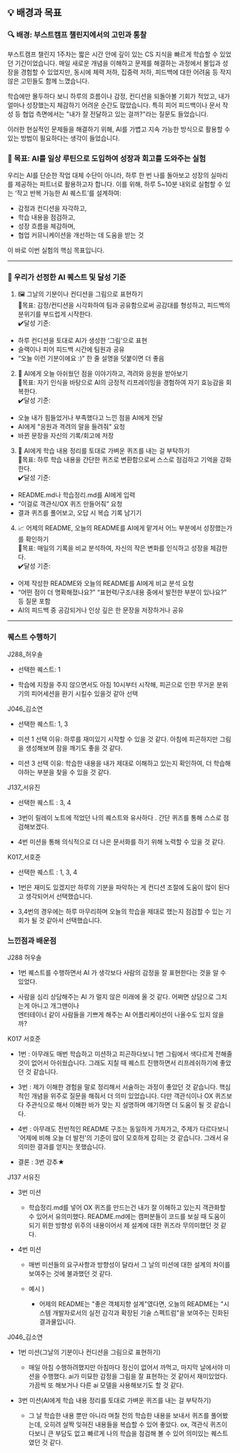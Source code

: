 💡 배경과 목표
---

### 🔍 배경: 부스트캠프 챌린지에서의 고민과 통찰

부스트캠프 챌린지 1주차는 짧은 시간 안에 깊이 있는 CS 지식을 빠르게 학습할 수 있었던 기간이었습니다. 매일 새로운 개념을 이해하고 문제를 해결하는 과정에서 몰입과 성장을 경험할 수 있었지만, 동시에 체력 저하, 집중력 저하, 피드백에 대한 어려움 등 작지 않은 고민들도 함께 느꼈습니다.

학습에만 몰두하다 보니 하루의 흐름이나 감정, 컨디션을 되돌아볼 기회가 적었고, 내가 얼마나 성장했는지 체감하기 어려운 순간도 많았습니다. 특히 피어 피드백이나 문서 작성 등 협업 측면에서는 "내가 잘 전달하고 있는 걸까?"라는 질문도 들었습니다.

이러한 현실적인 문제들을 해결하기 위해, AI를 가볍고 지속 가능한 방식으로 활용할 수 있는 방법이 필요하다는 생각이 들었습니다.

### 🎯 목표: AI를 일상 루틴으로 도입하여 성장과 회고를 도와주는 실험

우리는 AI를 단순한 작업 대체 수단이 아니라, 하루 한 번 나를 돌아보고 성장의 실마리를 제공하는 파트너로 활용하고자 합니다.
이를 위해, 하루 5~10분 내외로 실험할 수 있는 ‘작고 반복 가능한 AI 퀘스트’를 설계하여:

* 감정과 컨디션을 자각하고,
* 학습 내용을 점검하고,
* 성장 흐름을 체감하며,
* 협업 커뮤니케이션을 개선하는 데 도움을 받는 것

이 바로 이번 실험의 핵심 목표입니다.

---
### 📌 우리가 선정한 AI 퀘스트 및 달성 기준

1. 🖼 그날의 기분이나 컨디션을 그림으로 표현하기<br>
🔹목표: 감정/컨디션을 시각화하여 팀과 공유함으로써 공감대를 형성하고, 피드백의 분위기를 부드럽게 시작한다.<br>
✔️달성 기준:<br>
* 하루 컨디션을 토대로 AI가 생성한 ‘그림’으로 표현
* 슬랙이나 피어 피드백 시간에 팀원과 공유
* “오늘 이런 기분이에요 :)” 한 줄 설명을 덧붙이면 더 좋음

2. 💬 AI에게 오늘 아쉬웠던 점을 이야기하고, 격려와 응원을 받아보기<br>
🔹목표: 자기 인식을 바탕으로 AI의 긍정적 리프레이밍을 경험하여 자기 효능감을 회복한다.<br>
✔️달성 기준:<br>
* 오늘 내가 힘들었거나 부족했다고 느낀 점을 AI에게 전달
* AI에게 "응원과 격려의 말을 들려줘" 요청
* 바뀐 문장을 자신의 기록/회고에 저장

3. 🎯 AI에게 학습 내용 정리를 토대로 가벼운 퀴즈를 내는 걸 부탁하기<br>
🔹목표: 하루 학습 내용을 간단한 퀴즈로 변환함으로써 스스로 점검하고 기억을 강화한다.<br>
✔️달성 기준:<br>
* README.md나 학습정리.md를 AI에게 입력
* “이걸로 객관식/OX 퀴즈 만들어줘” 요청
* 결과 퀴즈를 풀어보고, 오답 시 복습 기록 남기기

4. 📈 어제의 README, 오늘의 README를 AI에게 맡겨서 어느 부분에서 성장했는가를 확인하기<br>
🔹목표: 매일의 기록을 비교 분석하여, 자신의 작은 변화를 인식하고 성장을 체감한다.<br>
✔️달성 기준:<br>
* 어제 작성한 README와 오늘의 README를 AI에게 비교 분석 요청
* “어떤 점이 더 명확해졌나요?” “표현력/구조/내용 중에서 발전한 부분이 있나요?” 등 질문 포함
* AI의 피드백 중 공감되거나 인상 깊은 한 문장을 저장하거나 공유
---

### 퀘스트 수행하기


J288_허우솔

- 선택한 퀘스트: 1
    
- 학습에 지장을 주지 않으면서도 아침 10시부터 시작해, 피곤으로 인한 무거운 분위기의 피어세션을 환기 시킬수 있을것 같아 선택
        
J046_김소연

- 선택한 퀘스트: 1, 3
    
- 미션 1 선택 이유: 하루를 재미있기 시작할 수 있을 것 같다. 아침에 피곤하지만 그림을 생성해보며 잠을 깨기도 좋을 것 같다.
    
- 미션 3 선택 이유: 학습한 내용을 내가 제대로 이해하고 있는지 확인하여, 더 학습해야하는 부분을 찾을 수 있을 것 같다.
    

J137_서유진
    
- 선택한 퀘스트 : 3, 4
        
- 3번이 릴레이 노트에 적었던 나의 퀘스트와 유사하다 . 간단 퀴즈를 통해 스스로 점검해보겠다.
            
- 4번 미션을 통해 의식적으로 더 나은 문서화를 하기 위해 노력할 수 있을 것 같다.

          
K017_서호준

- 선택한 퀘스트 : 1, 3, 4
    
- 1번은 재미도 있겠지만 하루의 기분을 파악하는 게 컨디션 조절에 도움이 많이 된다고 생각되어서 선택했습니다.
    
- 3,4번의 경우에는 하루 마무리하며 오늘의 학습을 제대로 했는지 점검할 수 있는 기회가 될 것 같아서 선택했습니다.

### 느낀점과 배운점

J288 허우솔

- 1번 퀘스트를 수행하면서 AI 가 생각보다 사람의 감정을 잘 표현한다는 것을 알 수 있었다.
    
- 사람을 심리 상담해주는 AI 가 멀지 않은 미래에 올 것 같다. 어쩌면 상담으로 그치는게 아니고 개그맨이나  
    엔터테이너 같이 사람들을 기쁘게 해주는 AI 어플리케이션이 나올수도 있지 않을까?
    

K017 서호준

- 1번 : 아무래도 매번 학습하고 미션하고 피곤하다보니 1번 그림에서 색다르게 전해줄 것이 없어서 아쉬웠습니다. 그래도 지칠 때 퀘스트 진행하면서 리프레쉬하기에 좋았던 것 같습니다.
    
- 3번 : 제가 이해한 경험을 말로 정리해서 서술하는 과정이 좋았던 것 같습니다. 핵심적인 개념을 위주로 질문을 해줘서 더 의미 있었습니다. 다만 객관식이나 OX 퀴즈보다 주관식으로 해서 이해한 바가 맞는 지 설명하며 얘기하면 더 도움이 될 것 같습니다.
    
- 4번 : 아무래도 전반적인 README 구조는 동일하게 가져가고, 주제가 다르다보니 '어제에 비해 오늘 더 발전'의 기준이 많이 모호하게 잡히는 것 같습니다. 그래서 유의미한 결과를 얻지는 못했습니다.
    
- 결론 : 3번 강추★
    


J137 서유진

- 3번 미션
    
    - 학습정리.md를 넣어 OX 퀴즈를 만드는건 내가 잘 이해하고 있는지 객관화할 수 있어서 유의미했다. README.md에는 캠퍼분들이 코드를 보실 때 도움이 되기 위한 방향성 위주의 내용이어서 제 설계에 대한 퀴즈라 무의미했던 것 같다.
        
- 4번 미션
    
    - 매번 미션들의 요구사항과 방향성이 달라서 그 날의 미션에 대한 설계의 차이를 보여주는 것에 불과했던 것 같다.
        
    - 예시 )
        
        - 어제의 README는 "좋은 객체지향 설계"였다면, 오늘의 README는 "시스템 개발자로서의 실전 감각과 확장된 기술 스펙트럼"을 보여주는 진화된 결과물입니다.
            

J046_김소연

- 1번 미션(그날의 기분이나 컨디션을 그림으로 표현하기)
    
    - 매일 아침 수행하려했지만 아침마다 정신이 없어서 까먹고, 마지막 날에서야 미션을 수행했다. ai가 미묘한 감정을 그림을 잘 표현하는 것 같아서 재미있었다. 가끔씩 또 해보거나 다른 ai 모델을 사용해보기도 할 것 같다.
        
- 3번 미션(AI에게 학습 내용 정리를 토대로 가벼운 퀴즈를 내는 걸 부탁하기)
    
    - 그 날 학습한 내용 뿐만 아니라 며칠 전의 학습한 내용을 보내서 퀴즈를 풀어봤는데, 오히려 살짝 잊혀진 내용들을 복습할 수 있어 좋았다. ox, 객관식 퀴즈이다보니 큰 부담도 없고 빠르게 나의 학습을 점검해 볼 수 있어 의미있는 퀘스트였던 것 같다.
